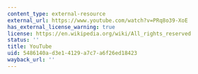 ```yaml
---
content_type: external-resource
external_url: https://www.youtube.com/watch?v=PRq8o39-XoE
has_external_license_warning: true
license: https://en.wikipedia.org/wiki/All_rights_reserved
status: ''
title: YouTube
uid: 5486140a-d3e1-4129-a7c7-a6f26ed18423
wayback_url: ''
---
```

